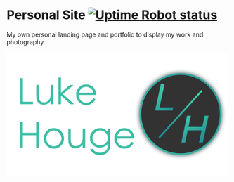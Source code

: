 # Personal Site [![Uptime Robot status](https://img.shields.io/uptimerobot/status/m779426128-6b6e81ed8dc987db17d4cad2.svg)](https://stats.uptimerobot.com/N0422FmVZ)
My own personal landing page and portfolio to display my work and photography.

![LH logo](https://raw.githubusercontent.com/LukeHouge/Personal-Site/master/logo.png)
